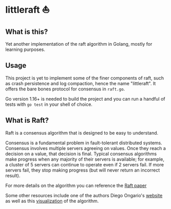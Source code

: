 # littleraft :boat:

## What is this?

Yet another implementation of the raft algorithm in Golang, mostly for learning purposes.

## Usage 


This project is yet to implement some of the finer components of raft, such as crash persistence and log compaction, hence the name "littleraft". It offers the bare bones protocol for consensus in `raft.go`.

Go version 1.16+ is needed to build the project and you can run a handful of tests with `go test` in your shell of choice.

## What is Raft?

Raft is a consensus algorithm that is designed to be easy to understand.

Consensus is a fundamental problem in fault-tolerant distributed systems. Consensus involves multiple servers agreeing on values. Once they reach a decision on a value, that decision is final. Typical consensus algorithms make progress when any majority of their servers is available; for example, a cluster of 5 servers can continue to operate even if 2 servers fail. If more servers fail, they stop making progress (but will never return an incorrect result).

For more details on the algorithm you can reference the [Raft paper](https://raft.github.io/raft.pdf) 

Some other resources include one of the authors Diego Ongario's [website](https://raft.github.io/) as well as this [visualization](http://thesecretlivesofdata.com/raft/) of the algorithm.
